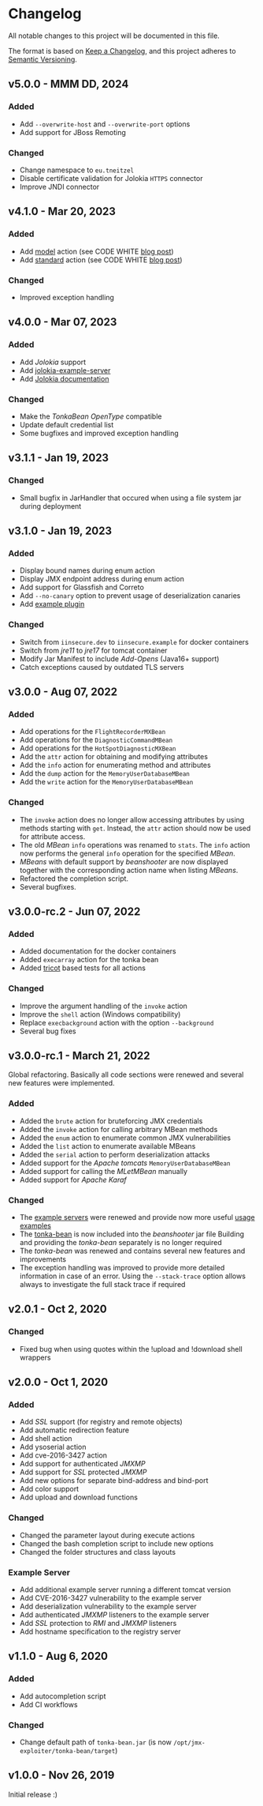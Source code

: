 # Changelog

All notable changes to this project will be documented in this file.

The format is based on [Keep a Changelog](https://keepachangelog.com/en/1.0.0/),
and this project adheres to [Semantic Versioning](https://semver.org/spec/v2.0.0.html).


## v5.0.0 - MMM DD, 2024

### Added

* Add `--overwrite-host` and `--overwrite-port` options
* Add support for JBoss Remoting

### Changed

* Change namespace to `eu.tneitzel`
* Disable certificate validation for Jolokia `HTTPS` connector
* Improve JNDI connector


## v4.1.0 - Mar 20, 2023

### Added

* Add [model](/#model) action (see CODE WHITE [blog post](https://codewhitesec.blogspot.com/2023/03/jmx-exploitation-revisited.html))
* Add [standard](/#standard) action (see CODE WHITE [blog post](https://codewhitesec.blogspot.com/2023/03/jmx-exploitation-revisited.html))

### Changed

* Improved exception handling


## v4.0.0 - Mar 07, 2023

### Added

* Add *Jolokia* support
* Add [jolokia-example-server](https://github.com/qtc-de/beanshooter/pkgs/container/beanshooter%2Fjolokia-example-server)
* Add [Jolokia documentation](/docs/jolokia.md)

### Changed

* Make the *TonkaBean* *OpenType* compatible
* Update default credential list
* Some bugfixes and improved exception handling


## v3.1.1 - Jan 19, 2023

### Changed

* Small bugfix in JarHandler that occured when using a file system jar during deployment


## v3.1.0 - Jan 19, 2023

### Added

* Display bound names during enum action
* Display JMX endpoint address during enum action
* Add support for Glassfish and Correto
* Add `--no-canary` option to prevent usage of deserialization canaries
* Add [example plugin](/plugins)

### Changed

* Switch from `iinsecure.dev` to `iinsecure.example` for docker containers
* Switch from *jre11* to *jre17* for tomcat container
* Modify Jar Manifest to include *Add-Opens* (Java16+ support)
* Catch exceptions caused by outdated TLS servers 


## v3.0.0 - Aug 07, 2022

### Added

* Add operations for the `FlightRecorderMXBean`
* Add operations for the `DiagnosticCommandMBean`
* Add operations for the `HotSpotDiagnosticMXBean`
* Add the `attr` action for obtaining and modifying attributes
* Add the `info` action for enumerating method and attributes
* Add the `dump` action for the `MemoryUserDatabaseMBean`
* Add the `write` action for the `MemoryUserDatabaseMBean`

### Changed

* The `invoke` action does no longer allow accessing attributes by using methods starting
  with `get`. Instead, the `attr` action should now be used for attribute access.
* The old *MBean* `info` operations was renamed to `stats`. The `info` action now performs
  the general `info` operation for the specified *MBean*.
* *MBeans* with default support by *beanshooter* are now displayed together with the
  corresponding action name when listing *MBeans*.
* Refactored the completion script.
* Several bugfixes.


## v3.0.0-rc.2 - Jun 07, 2022

### Added

* Added documentation for the docker containers
* Added `execarray` action for the tonka bean
* Added [tricot](https://github.com/qtc-de/tricot) based tests for all actions

### Changed

* Improve the argument handling of the `invoke` action
* Improve the `shell` action (Windows compatibility)
* Replace `execbackground` action with the option `--background`
* Several bug fixes


## v3.0.0-rc.1 - March 21, 2022

Global refactoring. Basically all code sections were renewed and several new features
were implemented.

### Added

* Added the `brute` action for bruteforcing JMX credentials
* Added the `invoke` action for calling arbitrary MBean methods
* Added the `enum` action to enumerate common JMX vulnerabilities
* Added the `list` action to enumerate available MBeans
* Added the `serial` action to perform deserialization attacks
* Added support for the *Apache tomcats* `MemoryUserDatabaseMBean`
* Added support for calling the *MLetMBean* manually
* Added support for *Apache Karaf*

### Changed

* The [example servers]() were renewed and provide now more useful
  [usage examples]()
* The [tonka-bean]() is now included into the *beanshooter* jar file
  Building and providing the *tonka-bean* separately is no longer required
* The *tonka-bean* was renewed and contains several new features and improvements
* The exception handling was improved to provide more detailed information
  in case of an error. Using the `--stack-trace` option allows always to
  investigate the full stack trace if required


## v2.0.1 - Oct 2, 2020

### Changed

* Fixed bug when using quotes within the !upload and !download shell wrappers


## v2.0.0 - Oct 1, 2020

### Added

* Add *SSL* support (for registry and remote objects)
* Add automatic redirection feature
* Add shell action
* Add ysoserial action
* Add cve-2016-3427 action
* Add support for authenticated *JMXMP*
* Add support for *SSL* protected *JMXMP*
* Add new options for separate bind-address and bind-port
* Add color support
* Add upload and download functions

### Changed

* Changed the parameter layout during execute actions
* Changed the bash completion script to include new options
* Changed the folder structures and class layouts

### Example Server

* Add additional example server running a different tomcat version
* Add CVE-2016-3427 vulnerability to the example server
* Add deserialization vulnerability to the example server
* Add authenticated *JMXMP* listeners to the example server
* Add *SSL* protection to *RMI* and *JMXMP* listeners
* Add hostname specification to the registry server


## v1.1.0 - Aug 6, 2020

### Added

* Add autocompletion script
* Add CI workflows

### Changed

* Change default path of ``tonka-bean.jar`` (is now ``/opt/jmx-exploiter/tonka-bean/target``)


## v1.0.0 - Nov 26, 2019

Initial release :)
